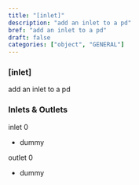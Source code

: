 ```yaml
---
title: "[inlet]"
description: "add an inlet to a pd"
bref: "add an inlet to a pd"
draft: false
categories: ["object", "GENERAL"]
---
```


### [inlet]

add an inlet to a pd

### Inlets & Outlets

inlet 0

 - dummy

outlet 0

 - dummy
 
